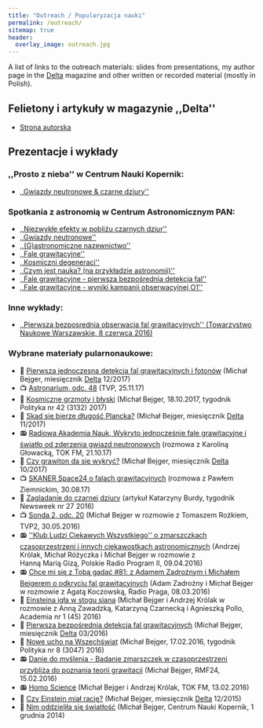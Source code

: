```yaml
---
title: "Outreach / Popularyzacja nauki" 
permalink: /outreach/
sitemap: true
header: 
  overlay_image: outreach.jpg
---
```


A list of links to the outreach materials: slides from presentations, 
my author page in the [Delta](http://www.deltami.edu.pl) 
magazine and other written or recorded material (mostly in Polish).  

## Felietony i artykuły w magazynie ,,Delta''
* <a href="http://www.deltami.edu.pl/delta/autorzy/michal_bejger/">Strona autorska</a>

## Prezentacje i wykłady
 
### ,,Prosto z nieba'' w Centrum Nauki Kopernik: 
* <a href="../talks/gwiazdy_neutronowe_i_czarne_dziury.pdf">,,Gwiazdy neutronowe & czarne dziury''</a> 

### Spotkania z astronomią w Centrum Astronomicznym PAN: 
* <a href="../talks/wyklad.ppt">,,Niezwykłe efekty w pobliżu czarnych dziur''</a>
* <a href="../talks/gwiazdy_neutronowe.pdf">,,Gwiazdy neutronowe''</a>
* <a href="../talks/240111.pdf">,,(G)astronomiczne nazewnictwo''</a>
* <a href="../talks/falegrawitacyjne.odp">,,Fale grawitacyjne''</a>
* <a href="../talks/deg.pdf">,,Kosmiczni degeneraci''</a>
* <a href="../talks/czym_jest_nauka.pdf">,,Czym jest nauka? (na przykładzie astronomii)''</a>
* <a href="../talks/gw150914.pdf">,,Fale grawitacyjne - pierwsza bezpośrednia detekcja fal''</a>
* <a href="../talks/fg_afterO1.pdf">,,Fale grawitacyjne - wyniki kampanii obserwacyjnej O1''</a>

### Inne wykłady: 
* <a href="../talks/tnw080616.pdf">,,Pierwsza bezposrednia obserwacja fal grawitacyjnych''
                (Towarzystwo Naukowe Warszawskie, 8 czerwca 2016)
                </a>

### Wybrane materiały pularnonaukowe: 

* &#128240; [Pierwsza jednoczesna detekcja fal grawitacyjnych i fotonów](http://www.deltami.edu.pl/temat/fizyka/grawitacja_i_wszechswiat/2017/11/22/Pierwsza_jednoczesna_detekcja_fal/) (Michał Bejger, miesięcznik [Delta](http://www.deltami.edu.pl) 12/2017)
* &#128250; [Astronarium, odc. 48](https://www.youtube.com/watch?v=anyJW7u1Euw) (TVP, 25.11.17)
* &#128240; [Kosmiczne grzmoty i błyski](https://archiwum.polityka.pl/art/kosmiczne-grzmoty-i-blyski,387018.html) (Michał Bejger, 18.10.2017, tygodnik Polityka nr 42 (3132) 2017)
* &#128240; [Skąd się bierze długość Plancka?](http://www.deltami.edu.pl/temat/fizyka/fizyka_kwantowa/2017/10/23/Skad_sie_bierze_dlugosc_Plancka/) (Michał Bejger, miesięcznik [Delta](http://www.deltami.edu.pl) 11/2017)
* &#128251; [Radiowa Akademia Nauk, Wykryto jednocześnie fale grawitacyjne i światło od zderzenia gwiazd neutronowych](http://audycje.tokfm.pl/podcast/Wykryto-jednoczesnie-fale-grawitacyjne-i-swiatlo-od-zderzenia-gwiazd-neutronowych/55192) (rozmowa z Karoliną Głowacką, TOK FM, 21.10.17) 
* &#128240; [Czy grawiton da się wykryć?](http://www.deltami.edu.pl/temat/fizyka/grawitacja_i_wszechswiat/2017/09/20/Czy_grawiton_da_sie_wykryc/) (Michał Bejger, miesięcznik [Delta](http://www.deltami.edu.pl) 10/2017)
* &#128250; [SKANER Space24 o falach grawitacyjnych](http://www.space24.pl/653920,skaner-space24-bejger-o-falach-grawitacyjnych-bardzo-trudno-jest-wygiac-czasoprzestrzen-tak-by-zaczela-drgac) (rozmowa z Pawłem Ziemnickim, 30.08.17)  
* &#128240; [Zaglądanie do czarnej dziury](http://www.newsweek.pl/plus/nauka/fale-grawitacyjne-astrofizycy-potwierdzili-ich-istnienie-w-kosmosie,artykuly,387949,1,z.html) (artykuł Katarzyny Burdy, tygodnik Newsweek nr 27 2016) 
* &#128250; [Sonda 2, odc. 20](http://vod.tvp.pl/25270514/odc-20) (Michał Bejger w rozmowie z Tomaszem Rożkiem, TVP2, 30.05.2016)
* &#128251; [''Klub Ludzi Ciekawych Wszystkiego'' o zmarszczkach czasoprzestrzeni i innych ciekawostkach astronomicznych](http://www.polskieradio.pl/8/405/Artykul/1605382,Rewelacje-nie-tylko-z-teleskopu-Hubblea) (Andrzej Królak, Michał Różyczka i Michał Bejger w rozmowie z Hanną Marią Gizą, Polskie Radio Program II, 09.04.2016)
* &#128251; [Chce mi się z Tobą gadać #81: z Adamem Zadrożnym i Michałem Bejgerem o odkryciu fal grawitacyjnych](http://radiopraga.pl/archiwum-audio/1126-81-z-adamem-zadroznym-i-michalem-bejgerem-o-odkryciu-fal-grawitacyjnych) (Adam Zadrożny i Michał Bejger w rozmowie z Agatą Koczowską, Radio Praga, 08.03.2016)
* &#128240; [Einsteina igła w stogu siana](http://www.naukaonline.pl/nasze-teksty/nauki-scisle/item/2827-einsteina-igla-w-stogu-siana) (Michał Bejger i Andrzej Królak w rozmowie z Anną Zawadzką, Katarzyną Czarnecką i Agnieszką Pollo, Academia nr 1 (45) 2016)
* &#128240; [Pierwsza bezpośrednia detekcja fal grawitacyjnych](http://www.deltami.edu.pl/temat/fizyka/grawitacja_i_wszechswiat/2016/02/21/Pierwsza_bezposrednia_detekcja_fal/) (Michał Bejger, miesięcznik [Delta](http://www.deltami.edu.pl) 03/2016)
* &#128240; [Nowe ucho na Wszechświat](http://archiwum.polityka.pl/autor/michal-bejger,0,14305.html) (Michał Bejger, 17.02.2016, tygodnik Polityka nr 8 (3047) 2016)
* &#128251; [Danie do myślenia - Badanie zmarszczek w czasoprzestrzeni przybliża do poznania teorii grawitacji](http://www.rmf24.pl/tylko-w-rmf24/danie-do-myslenia/news-michal-bejger-badanie-zmarszczek-w-czasoprzestrzeni-przybliz,nId,2145865) (Michał Bejger, RMF24, 15.02.2016)
* &#128251; [Homo Science](http://audycje.tokfm.pl/odcinek/Przeglad-naukowych-newsow-tygodnia-Rozmowa-z-Polakami-zaangazowanymi-w-odkrycie-fal-grawitacyjnych-prof-Andrzej-Krolak-i-dr-Michal-Bejger/34362) (Michał Bejger i Andrzej Królak, TOK FM, 13.02.2016)
* &#128240; [Czy Einstein miał rację?](http://www.deltami.edu.pl/temat/fizyka/grawitacja_i_wszechswiat/2015/11/26/Czy_Einstein_mial_racje/) (Michał Bejger, miesięcznik [Delta](http://www.deltami.edu.pl) 12/2015)
* &#128240; [Nim oddzieliła się światłość](http://www.kopernik.org.pl/orientuj-sie-w-nauce/20140/nim-oddzielila-sie-swiatlosc/) (Michał Bejger, Centrum Nauki Kopernik, 1 grudnia 2014)

